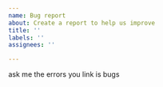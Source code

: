 ```yaml
---
name: Bug report
about: Create a report to help us improve
title: ''
labels: ''
assignees: ''

---
```


ask me the errors you link is bugs
